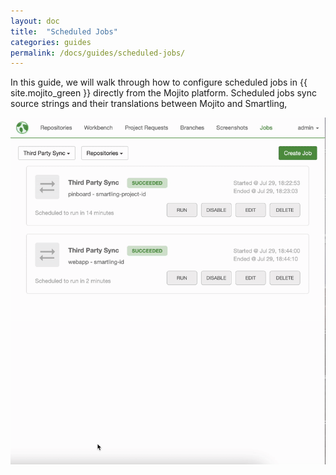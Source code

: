 ```yaml
---
layout: doc
title:  "Scheduled Jobs"
categories: guides
permalink: /docs/guides/scheduled-jobs/
---
```


In this guide, we will walk through how to configure scheduled jobs in {{ site.mojito_green }} directly from the Mojito platform. Scheduled jobs sync source strings and their translations between Mojito and Smartling, 


![Creating Scheduled Jobs](./scheduled-jobs/images/creating-scheduled-job.gif)
